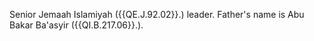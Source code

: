  Senior Jemaah Islamiyah ({{QE.J.92.02}}.) leader. Father's name is Abu Bakar 
Ba'asyir ({{QI.B.217.06}}.). 
